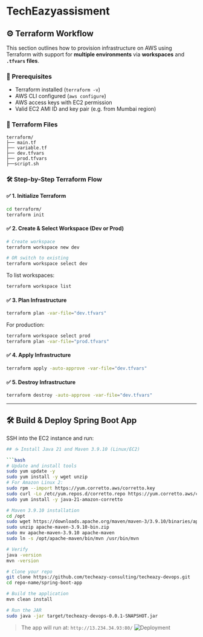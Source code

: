 # TechEazyassisment
## ⚙️ Terraform Workflow

This section outlines how to provision infrastructure on AWS using Terraform with support for **multiple environments** via **workspaces** and **`.tfvars` files**.

### 📌 Prerequisites

* Terraform installed (`terraform -v`)
* AWS CLI configured (`aws configure`)
* AWS access keys with EC2 permission
* Valid EC2 AMI ID and key pair (e.g. from Mumbai region)

### 📁 Terraform Files

```
terraform/
├── main.tf
├── variable.tf
├── dev.tfvars
├── prod.tfvars
├──script.sh
```

### 🛠️ Step-by-Step Terraform Flow

#### ✅ 1. Initialize Terraform

```bash
cd terraform/
terraform init
```

#### ✅ 2. Create & Select Workspace (Dev or Prod)

```bash
# Create workspace
terraform workspace new dev

# OR switch to existing
terraform workspace select dev
```

To list workspaces:

```bash
terraform workspace list
```

#### ✅ 3. Plan Infrastructure

```bash
terraform plan -var-file="dev.tfvars"
```

For production:

```bash
terraform workspace select prod
terraform plan -var-file="prod.tfvars"
```

#### ✅ 4. Apply Infrastructure

```bash
terraform apply -auto-approve -var-file="dev.tfvars"
```

#### ✅ 5.  Destroy Infrastructure

```bash
terraform destroy -auto-approve -var-file="dev.tfvars"
```

---

## 🛠️ Build & Deploy Spring Boot App

SSH into the EC2 instance and run:

```bash
## ☕ Install Java 21 and Maven 3.9.10 (Linux/EC2)

```bash
# Update and install tools
sudo yum update -y 
sudo yum install -y wget unzip 
# For Amazon Linux 2:
sudo rpm --import https://yum.corretto.aws/corretto.key
sudo curl -Lo /etc/yum.repos.d/corretto.repo https://yum.corretto.aws/corretto.repo
sudo yum install -y java-21-amazon-corretto

# Maven 3.9.10 installation
cd /opt
sudo wget https://downloads.apache.org/maven/maven-3/3.9.10/binaries/apache-maven-3.9.10-bin.zip
sudo unzip apache-maven-3.9.10-bin.zip
sudo mv apache-maven-3.9.10 apache-maven
sudo ln -s /opt/apache-maven/bin/mvn /usr/bin/mvn

# Verify
java -version
mvn -version

# Clone your repo
git clone https://github.com/techeazy-consulting/techeazy-devops.git
cd repo-name/spring-boot-app

# Build the application
mvn clean install

# Run the JAR
sudo java -jar target/techeazy-devops-0.0.1-SNAPSHOT.jar
```

> The app will run at: `http://13.234.34.93:80/`
![Deployment](images/eployment-screenshot.png.png)






  
